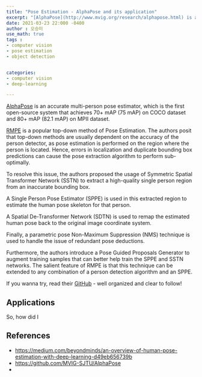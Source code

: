 ```yaml
---
title: "Pose Estimation - AlphaPose and its application"
excerpt: "[AlphaPose](http://www.mvig.org/research/alphapose.html) is an accurate multi-person pose estimator, which is the first open-source system that achieves 70+ mAP (75 mAP) on COCO dataset and 80+ mAP (82.1 mAP) on MPII dataset."
date: 2021-03-23 22:000 -0400
author : 오승미
use_math: true
tags :
- computer vision
- pose estimation
- object detection


categories:
- computer vision
- deep-learning

---
```


[AlphaPose](http://www.mvig.org/research/alphapose.html) is an accurate multi-person pose estimator, which is the first open-source system that achieves 70+ mAP (75 mAP) on COCO dataset and 80+ mAP (82.1 mAP) on MPII dataset.

[RMPE](https://arxiv.org/abs/1612.00137) is a popular top-down method of Pose Estimation. The authors posit that top-down methods are usually dependent on the accuracy of the person detector, as pose estimation is performed on the region where the person is located. Hence, errors in localization and duplicate bounding box predictions can cause the pose extraction algorithm to perform sub-optimally.

To resolve this issue, the authors proposed the usage of Symmetric Spatial Transformer Network (SSTN) to extract a high-quality single person region from an inaccurate bounding box.

A Single Person Pose Estimator (SPPE) is used in this extracted region to estimate the human pose skeleton for that person.

A Spatial De-Transformer Network (SDTN) is used to remap the estimated human pose back to the original image coordinate system.

Finally, a parametric pose Non-Maximum Suppression (NMS) technique is used to handle the issue of redundant pose deductions.

Furthermore, the authors introduce a Pose Guided Proposals Generator to augment training samples that can better help train the SPPE and SSTN networks. The salient feature of RMPE is that this technique can be extended to any combination of a person detection algorithm and an SPPE.

If you wanna try, read their [GitHub](https://github.com/MVIG-SJTU/AlphaPose/blob/master/docs/INSTALL.md) - well organized and clear to follow!



## Applications  

So, how did I



## References

- https://medium.com/beyondminds/an-overview-of-human-pose-estimation-with-deep-learning-d49eb656739b
- https://github.com/MVIG-SJTU/AlphaPose
-
